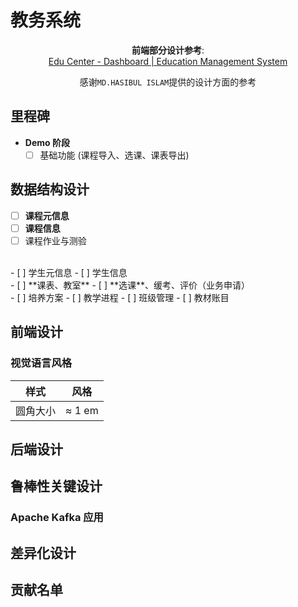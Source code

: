 # 教务系统

<div align="center"><b>前端部分设计参考</b>:
<br/>
<a href="https://www.behance.net/gallery/134274771/Edu-Center-Dashboard-Education-Management-System">
Edu Center - Dashboard | Education Management System
</a>

感谢`MD.HASIBUL ISLAM`提供的设计方面的参考
</div>

## 里程碑

- **Demo 阶段**
  - [ ] 基础功能 (课程导入、选课、课表导出)

## 数据结构设计

- [ ] **课程元信息**
- [ ] **课程信息**
- [ ] 课程作业与测验
<br/>
- [ ] 学生元信息
- [ ] 学生信息
<br/>
- [ ] **课表、教室**
- [ ] **选课**、缓考、评价（业务申请）
<br/>
- [ ] 培养方案
- [ ] 教学进程
- [ ] 班级管理
- [ ] 教材账目

## 前端设计

### 视觉语言风格

|样式|风格|
| --- | --- |
| 圆角大小 |  ≈ 1 em |

## 后端设计

## 鲁棒性关键设计

### Apache Kafka 应用

## 差异化设计

## 贡献名单
